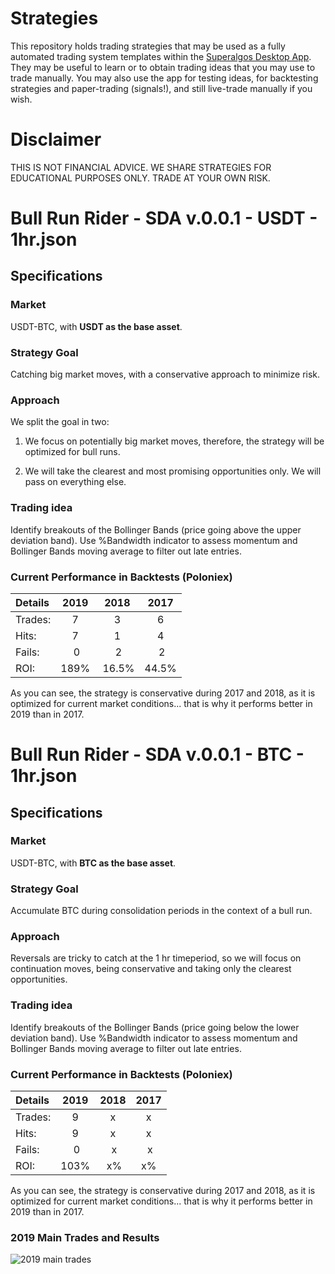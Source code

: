 # Strategies
This repository holds trading strategies that may be used as a fully automated trading system templates within the [Superalgos Desktop App](https://superalgos.org/tools-superalgos-desktop-app.shtml). They may be useful to learn or to obtain trading ideas that you may use to trade manually. You may also use the app for testing ideas, for backtesting strategies and paper-trading (signals!), and still live-trade manually if you wish.

# Disclaimer
THIS IS NOT FINANCIAL ADVICE. WE SHARE STRATEGIES FOR EDUCATIONAL PURPOSES ONLY. TRADE AT YOUR OWN RISK.

# Bull Run Rider - SDA v.0.0.1 - USDT - 1hr.json

## Specifications

### Market

USDT-BTC, with **USDT as the base asset**.

### Strategy Goal

Catching big market moves, with a conservative approach to minimize risk.

### Approach

We split the goal in two:

1. We focus on potentially big market moves, therefore, the strategy will be optimized for bull runs.

2. We will take the clearest and most promising opportunities only. We will pass on everything else.

### Trading idea

Identify breakouts of the Bollinger Bands (price going above the upper deviation band). Use %Bandwidth indicator to assess momentum and Bollinger Bands moving average to filter out late entries.

### Current Performance in Backtests (Poloniex)

| Details | 2019 | 2018 | 2017 |
| :--- | :---: | :---: | :---: |
| Trades: | 7 | 3 | 6 |
| Hits: | 7 | 1 | 4 |
| Fails: | 0 | 2 | 2 |
| ROI: | 189% | 16.5% | 44.5% |

As you can see, the strategy is conservative during 2017 and 2018, as it is optimized for current market conditions... that is why it performs better in 2019 than in 2017.


# Bull Run Rider - SDA v.0.0.1 - BTC - 1hr.json

## Specifications

### Market

USDT-BTC, with **BTC as the base asset**.

### Strategy Goal

Accumulate BTC during consolidation periods in the context of a bull run.

### Approach

Reversals are tricky to catch at the 1 hr timeperiod, so we will focus on continuation moves, being conservative and taking only the clearest opportunities.

### Trading idea

Identify breakouts of the Bollinger Bands (price going below the lower deviation band). Use %Bandwidth indicator to assess momentum and Bollinger Bands moving average to filter out late entries.

### Current Performance in Backtests (Poloniex)

| Details | 2019 | 2018 | 2017 |
| :--- | :---: | :---: | :---: |
| Trades: | 9 | x | x |
| Hits: | 9 | x | x |
| Fails: | 0 | x | x |
| ROI: | 103% | x% | x% |

As you can see, the strategy is conservative during 2017 and 2018, as it is optimized for current market conditions... that is why it performs better in 2019 than in 2017.

### 2019 Main Trades and Results

![2019 main trades](https://user-images.githubusercontent.com/13994516/65026396-c485a680-d938-11e9-905c-28df4f644cc3.png)
